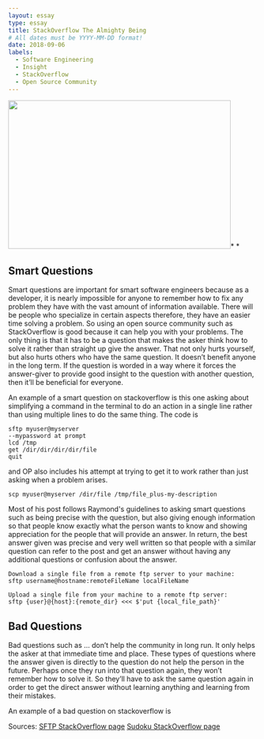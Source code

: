 ```yaml
---
layout: essay
type: essay
title: StackOverflow The Almighty Being
# All dates must be YYYY-MM-DD format!
date: 2018-09-06
labels:
  - Software Engineering
  - Insight
  - StackOverflow
  - Open Source Community
---
```


<img class="ui tiny right spaced image" src="" height="300" width="450">* *

<H2>Smart Questions</H2>

Smart questions are important for smart software engineers because as a developer, it is nearly impossible for anyone to remember how to fix any problem they have with the vast amount of information available. There will be people who specialize in certain aspects therefore, they have an easier time solving a problem. So using an open source community such as StackOverflow is good because it can help you with your problems. The only thing is that it has to be a question that makes the asker think how to solve it rather than straight up give the answer. That not only hurts yourself, but also hurts others who have the same question. It doesn’t benefit anyone in the long term. If the question is worded in a way where it forces the answer-giver to provide good insight to the question with another question, then it’ll be beneficial for everyone.
  
An example of a smart question on stackoverflow is this one asking about simplifying a command in the terminal to do an action in a single line rather than using multiple lines to do the same thing. The code is 

```
sftp myuser@myserver
--mypassword at prompt
lcd /tmp
get /dir/dir/dir/dir/file
quit
```
and OP also includes his attempt at trying to get it to work rather than just asking when a problem arises.

```
scp myuser@myserver /dir/file /tmp/file_plus-my-description
```

Most of his post follows Raymond's guidelines to asking smart questions such as being precise with the question, but also giving enough information so that people know exactly what the person wants to know and showing appreciation for the people that will provide an answer. In return, the best answer given was precise and very well written so that people with a similar question can refer to the post and get an answer without having any additional questions or confusion about the answer.

```
Download a single file from a remote ftp server to your machine:
sftp username@hostname:remoteFileName localFileName

Upload a single file from your machine to a remote ftp server:
sftp {user}@{host}:{remote_dir} <<< $'put {local_file_path}'
```

<H2>Bad Questions</H2>

Bad questions such as … don’t help the community in long run. It only helps the asker at that immediate time and place. These types of questions where the answer given is directly to the question do not help the person in the future. Perhaps once they run into that question again, they won’t remember how to solve it. So they’ll have to ask the same question again in order to get the direct answer without learning anything and learning from their mistakes. 

An example of a bad question on stackoverflow is 


Sources: 
<a href="https://stackoverflow.com/questions/16721891/single-line-sftp-from-terminal"><i class="large github icon"></i>SFTP StackOverflow page</a> 
<a href="https://stackoverflow.com/questions/30586785/sudoku-java-efficient-way-for-4x4-sudoku"><i class="large github icon"></i>Sudoku StackOverflow page</a>

